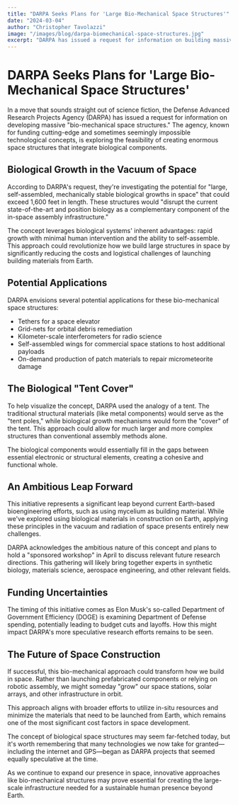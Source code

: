 ```yaml
---
title: "DARPA Seeks Plans for 'Large Bio-Mechanical Space Structures'"
date: "2024-03-04"
author: "Christopher Tavolazzi"
image: "/images/blog/darpa-biomechanical-space-structures.jpg"
excerpt: "DARPA has issued a request for information on building massive biological structures in space, exploring a sci-fi future where space infrastructure might be grown rather than assembled."
---
```


# DARPA Seeks Plans for 'Large Bio-Mechanical Space Structures'

In a move that sounds straight out of science fiction, the Defense Advanced Research Projects Agency (DARPA) has issued a request for information on developing massive "bio-mechanical space structures." The agency, known for funding cutting-edge and sometimes seemingly impossible technological concepts, is exploring the feasibility of creating enormous space structures that integrate biological components.

## Biological Growth in the Vacuum of Space

According to DARPA's request, they're investigating the potential for "large, self-assembled, mechanically stable biological growths in space" that could exceed 1,600 feet in length. These structures would "disrupt the current state-of-the-art and position biology as a complementary component of the in-space assembly infrastructure."

The concept leverages biological systems' inherent advantages: rapid growth with minimal human intervention and the ability to self-assemble. This approach could revolutionize how we build large structures in space by significantly reducing the costs and logistical challenges of launching building materials from Earth.

## Potential Applications

DARPA envisions several potential applications for these bio-mechanical space structures:

- Tethers for a space elevator
- Grid-nets for orbital debris remediation
- Kilometer-scale interferometers for radio science
- Self-assembled wings for commercial space stations to host additional payloads
- On-demand production of patch materials to repair micrometeorite damage

## The Biological "Tent Cover"

To help visualize the concept, DARPA used the analogy of a tent. The traditional structural materials (like metal components) would serve as the "tent poles," while biological growth mechanisms would form the "cover" of the tent. This approach could allow for much larger and more complex structures than conventional assembly methods alone.

The biological components would essentially fill in the gaps between essential electronic or structural elements, creating a cohesive and functional whole.

## An Ambitious Leap Forward

This initiative represents a significant leap beyond current Earth-based bioengineering efforts, such as using mycelium as building material. While we've explored using biological materials in construction on Earth, applying these principles in the vacuum and radiation of space presents entirely new challenges.

DARPA acknowledges the ambitious nature of this concept and plans to hold a "sponsored workshop" in April to discuss relevant future research directions. This gathering will likely bring together experts in synthetic biology, materials science, aerospace engineering, and other relevant fields.

## Funding Uncertainties

The timing of this initiative comes as Elon Musk's so-called Department of Government Efficiency (DOGE) is examining Department of Defense spending, potentially leading to budget cuts and layoffs. How this might impact DARPA's more speculative research efforts remains to be seen.

## The Future of Space Construction

If successful, this bio-mechanical approach could transform how we build in space. Rather than launching prefabricated components or relying on robotic assembly, we might someday "grow" our space stations, solar arrays, and other infrastructure in orbit.

This approach aligns with broader efforts to utilize in-situ resources and minimize the materials that need to be launched from Earth, which remains one of the most significant cost factors in space development.

The concept of biological space structures may seem far-fetched today, but it's worth remembering that many technologies we now take for granted—including the internet and GPS—began as DARPA projects that seemed equally speculative at the time.

As we continue to expand our presence in space, innovative approaches like bio-mechanical structures may prove essential for creating the large-scale infrastructure needed for a sustainable human presence beyond Earth.